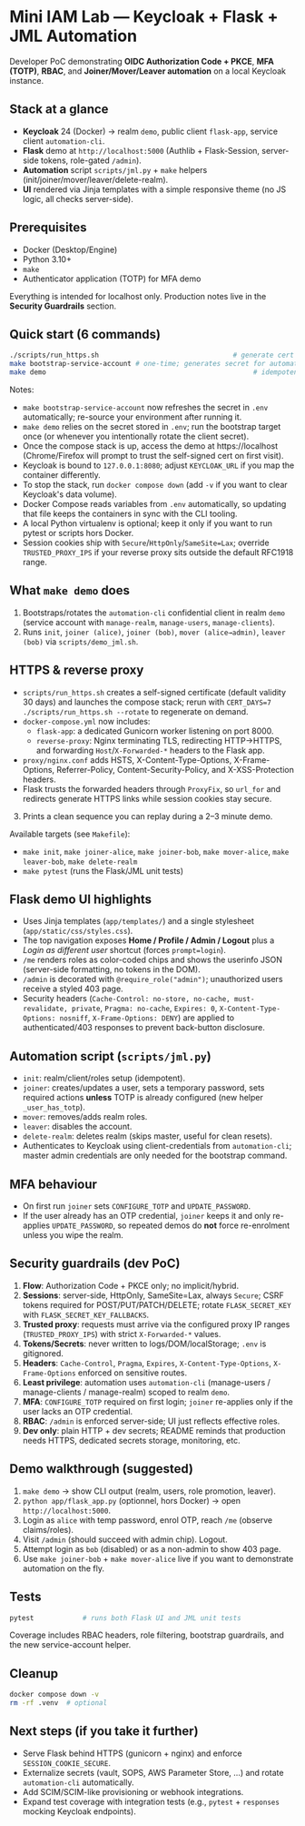 # Mini IAM Lab — Keycloak + Flask + JML Automation

Developer PoC demonstrating **OIDC Authorization Code + PKCE**, **MFA (TOTP)**, **RBAC**, and **Joiner/Mover/Leaver automation** on a local Keycloak instance.

## Stack at a glance
- **Keycloak** 24 (Docker) → realm `demo`, public client `flask-app`, service client `automation-cli`.
- **Flask** demo at `http://localhost:5000` (Authlib + Flask-Session, server-side tokens, role-gated `/admin`).
- **Automation** script `scripts/jml.py` + `make` helpers (init/joiner/mover/leaver/delete-realm).
- **UI** rendered via Jinja templates with a simple responsive theme (no JS logic, all checks server-side).

## Prerequisites
- Docker (Desktop/Engine)
- Python 3.10+
- `make`
- Authenticator application (TOTP) for MFA demo

Everything is intended for localhost only. Production notes live in the **Security Guardrails** section.

## Quick start (6 commands)
```bash
./scripts/run_https.sh                                 # generate cert + start Keycloak, Flask app, reverse proxy
make bootstrap-service-account # one-time; generates secret for automation-cli
make demo                                                   # idempotent init + sample users + mover/leaver
```
Notes:
- `make bootstrap-service-account` now refreshes the secret in `.env` automatically; re-source your environment after running it.
- `make demo` relies on the secret stored in `.env`; run the bootstrap target once (or whenever you intentionally rotate the client secret).
- Once the compose stack is up, access the demo at https://localhost (Chrome/Firefox will prompt to trust the self-signed cert on first visit).
- Keycloak is bound to `127.0.0.1:8080`; adjust `KEYCLOAK_URL` if you map the container differently.
- To stop the stack, run `docker compose down` (add `-v` if you want to clear Keycloak's data volume).
- Docker Compose reads variables from `.env` automatically, so updating that file keeps the containers in sync with the CLI tooling.
- A local Python virtualenv is optional; keep it only if you want to run pytest or scripts hors Docker.
- Session cookies ship with `Secure`/`HttpOnly`/`SameSite=Lax`; override `TRUSTED_PROXY_IPS` if your reverse proxy sits outside the default RFC1918 range.

## What `make demo` does
1. Bootstraps/rotates the `automation-cli` confidential client in realm `demo` (service account with `manage-realm`, `manage-users`, `manage-clients`).
2. Runs `init`, `joiner (alice)`, `joiner (bob)`, `mover (alice→admin)`, `leaver (bob)` via `scripts/demo_jml.sh`.

## HTTPS & reverse proxy
- `scripts/run_https.sh` creates a self-signed certificate (default validity 30 days) and launches the compose stack; rerun with `CERT_DAYS=7 ./scripts/run_https.sh --rotate` to regenerate on demand.
- `docker-compose.yml` now includes:
  - `flask-app`: a dedicated Gunicorn worker listening on port 8000.
  - `reverse-proxy`: Nginx terminating TLS, redirecting HTTP→HTTPS, and forwarding `Host`/`X-Forwarded-*` headers to the Flask app.
- `proxy/nginx.conf` adds HSTS, X-Content-Type-Options, X-Frame-Options, Referrer-Policy, Content-Security-Policy, and X-XSS-Protection headers.
- Flask trusts the forwarded headers through `ProxyFix`, so `url_for` and redirects generate HTTPS links while session cookies stay secure.
3. Prints a clean sequence you can replay during a 2–3 minute demo.

Available targets (see `Makefile`):
- `make init`, `make joiner-alice`, `make joiner-bob`, `make mover-alice`, `make leaver-bob`, `make delete-realm`
- `make pytest` (runs the Flask/JML unit tests)

## Flask demo UI highlights
- Uses Jinja templates (`app/templates/`) and a single stylesheet (`app/static/css/styles.css`).
- The top navigation exposes **Home / Profile / Admin / Logout** plus a *Login as different user* shortcut (forces `prompt=login`).
- `/me` renders roles as color-coded chips and shows the userinfo JSON (server-side formatting, no tokens in the DOM).
- `/admin` is decorated with `@require_role("admin")`; unauthorized users receive a styled 403 page.
- Security headers (`Cache-Control: no-store, no-cache, must-revalidate, private`, `Pragma: no-cache`, `Expires: 0`, `X-Content-Type-Options: nosniff`, `X-Frame-Options: DENY`) are applied to authenticated/403 responses to prevent back-button disclosure.

## Automation script (`scripts/jml.py`)
- `init`: realm/client/roles setup (idempotent).
- `joiner`: creates/updates a user, sets a temporary password, sets required actions **unless** TOTP is already configured (new helper `_user_has_totp`).
- `mover`: removes/adds realm roles.
- `leaver`: disables the account.
- `delete-realm`: deletes realm (skips master, useful for clean resets).
- Authenticates to Keycloak using client-credentials from `automation-cli`; master admin credentials are only needed for the bootstrap command.

## MFA behaviour
- On first run `joiner` sets `CONFIGURE_TOTP` and `UPDATE_PASSWORD`.
- If the user already has an OTP credential, `joiner` keeps it and only re-applies `UPDATE_PASSWORD`, so repeated demos do **not** force re-enrolment unless you wipe the realm.

## Security guardrails (dev PoC)
1. **Flow**: Authorization Code + PKCE only; no implicit/hybrid.
2. **Sessions**: server-side, HttpOnly, SameSite=Lax, always `Secure`; CSRF tokens required for POST/PUT/PATCH/DELETE; rotate `FLASK_SECRET_KEY` with `FLASK_SECRET_KEY_FALLBACKS`.
3. **Trusted proxy**: requests must arrive via the configured proxy IP ranges (`TRUSTED_PROXY_IPS`) with strict `X-Forwarded-*` values.
4. **Tokens/Secrets**: never written to logs/DOM/localStorage; `.env` is gitignored.
5. **Headers**: `Cache-Control`, `Pragma`, `Expires`, `X-Content-Type-Options`, `X-Frame-Options` enforced on sensitive routes.
6. **Least privilege**: automation uses `automation-cli` (manage-users / manage-clients / manage-realm) scoped to realm `demo`.
7. **MFA**: `CONFIGURE_TOTP` required on first login; `joiner` re-applies only if the user lacks an OTP credential.
8. **RBAC**: `/admin` is enforced server-side; UI just reflects effective roles.
9. **Dev only**: plain HTTP + dev secrets; README reminds that production needs HTTPS, dedicated secrets storage, monitoring, etc.

## Demo walkthrough (suggested)
1. `make demo` → show CLI output (realm, users, role promotion, leaver).
2. `python app/flask_app.py` (optionnel, hors Docker) → open `http://localhost:5000`.
3. Login as `alice` with temp password, enrol OTP, reach `/me` (observe claims/roles).
4. Visit `/admin` (should succeed with admin chip). Logout.
5. Attempt login as `bob` (disabled) or as a non-admin to show 403 page.
6. Use `make joiner-bob` + `make mover-alice` live if you want to demonstrate automation on the fly.

## Tests
```bash
pytest            # runs both Flask UI and JML unit tests
```
Coverage includes RBAC headers, role filtering, bootstrap guardrails, and the new service-account helper.

## Cleanup
```bash
docker compose down -v
rm -rf .venv  # optional
```

## Next steps (if you take it further)
- Serve Flask behind HTTPS (gunicorn + nginx) and enforce `SESSION_COOKIE_SECURE`.
- Externalize secrets (vault, SOPS, AWS Parameter Store, …) and rotate `automation-cli` automatically.
- Add SCIM/SCIM-like provisioning or webhook integrations.
- Expand test coverage with integration tests (e.g., `pytest` + `responses` mocking Keycloak endpoints).
